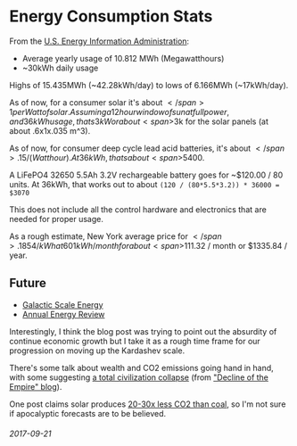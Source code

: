 Energy Consumption Stats
===

From the [U.S. Energy Information Administration](https://www.eia.gov/tools/faqs/faq.php?id=97&t=3):

* Average yearly usage of 10.812 MWh (Megawatthours)
* ~30kWh daily usage

Highs of 15.435MWh (~42.28kWh/day) to lows of 6.166MWh (~17kWh/day).

As of now, for a consumer solar it's about <span>$</span>1 per Watt of solar.
Assuming a 12 hour window of sun at full power, and 36kWh usage, thats 3kW or
about <span>$</span>3k for the solar panels (at about .6x1x.035 m^3).

As of now, for consumer deep cycle lead acid batteries, it's about <span>$</span>.15 / (Watt hour).
At 36kWh, thats about <span>$</span>5400.

A LiFePO4 32650 5.5Ah 3.2V rechargeable battery goes for ~<span>$</span>120.00 / 80 units.
At 36kWh, that works out to about `(120 / (80*5.5*3.2)) * 36000 = $3070`

This does not include all the control hardware and electronics that are needed
for proper usage.

As a rough estimate, New York average price for <span>$</span>.1854 / kWh at 601 kWh / month
for about <span>$</span>111.32 / month or <span>$</span>1335.84 / year.

Future
---

* [Galactic Scale Energy](https://dothemath.ucsd.edu/2011/07/galactic-scale-energy/)
* [Annual Energy Review](https://www.eia.gov/totalenergy/data/annual/index.php)

Interestingly, I think the blog post was trying to point out the absurdity of
continue economic growth but I take it as a rough time frame for our progression
on moving up the Kardashev scale.

There's some talk about wealth and CO2 emissions going hand in hand, with
some suggesting [a total civilization collapse](https://www.earth-syst-dynam.net/3/1/2012/esd-3-1-2012.html) (from ["Decline of the Empire" blog](http://www.declineoftheempire.com/2012/01/wealth-and-energy-consumption-are-inseparable.html)).

One post claims solar produces [20-30x less CO2 than coal](https://www.mnn.com/green-tech/research-innovations/blogs/how-much-co2-does-one-solar-panel-create),
so I'm not sure if apocalyptic forecasts are to be believed.

###### 2017-09-21

